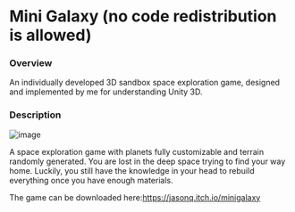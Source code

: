 # Mini Galaxy (no code redistribution is allowed)

### Overview
An individually developed 3D sandbox space exploration game, designed and implemented by me for understanding Unity 3D.
### Description
![image](https://user-images.githubusercontent.com/43458941/147807225-ebd28e84-9306-4fb9-ab8d-7350545d8f7c.png)

A space exploration game with planets fully customizable and terrain randomly generated. You are lost in the deep space trying to find your way home. Luckily, you still have the knowledge in your head to rebuild everything once you have enough materials.

The game can be downloaded here:https://jasonq.itch.io/minigalaxy
